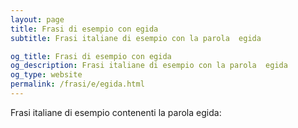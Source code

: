 ```yaml
---
layout: page
title: Frasi di esempio con egida 
subtitle: Frasi italiane di esempio con la parola  egida

og_title: Frasi di esempio con egida 
og_description: Frasi italiane di esempio con la parola  egida
og_type: website
permalink: /frasi/e/egida.html
---
```


Frasi italiane di esempio contenenti la parola egida:


